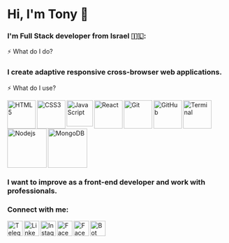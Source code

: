# Hi, I'm Tony 👋

### I'm Full Stack developer from Israel 🇮🇱: <br>
:zap: What do I do? <br>

### I create adaptive responsive cross-browser web applications.

:zap: What do I use? <br>

<img align="left" alt="HTML5" width="65px" src="https://user-images.githubusercontent.com/54285416/136925005-6bbf0f97-6831-4b31-baae-91981b07b3d1.png" />
<img align="left" alt="CSS3" width="65px" src="https://user-images.githubusercontent.com/54285416/136925015-28bac4af-d465-4656-badb-c79acbb39e44.png" />
<img align="left" alt="JavaScript" width="60px" src="https://user-images.githubusercontent.com/54285416/136925026-0ddc79c0-a12f-4510-b7fc-e3ddb55ed416.png" />
<img align="left" alt="React" width="65px" src="https://user-images.githubusercontent.com/54285416/136925032-73d87144-308b-46bc-990f-eb2ae7c70ea9.png" />
<img align="left" alt="Git" width="65px" src="https://user-images.githubusercontent.com/54285416/136925467-c4cdc61b-b0bb-43a1-8583-f400cd74c8d9.png" />
<img align="left" alt="GitHub" width="65px" src="https://user-images.githubusercontent.com/54285416/136925512-e8d9161d-3819-4e07-83cb-a84b89cf3eb2.png" />
<img alt="Terminal" width="65px" src="https://user-images.githubusercontent.com/54285416/136925563-5f2bddfa-3ccd-4f69-b023-faff83f684ad.png" />
<img align="left" alt="Nodejs" width="90px" src="https://user-images.githubusercontent.com/54285416/136925068-9990dce8-1a62-40d0-bf46-1523e85b5250.png" />
<img alt="MongoDB" width="90px" src="https://user-images.githubusercontent.com/54285416/136925073-a1e420fa-d9d9-4064-8b2e-dafd4eb5ae7d.png" />

### I want to improve as a front-end developer and work with professionals.<br>

### Connect with me:

[<img align="left" alt="Telegram" width="35px" src="https://user-images.githubusercontent.com/54285416/136924674-3c1d7e74-ce0b-4e6c-8322-ca6074d15018.png" />][telegram]
[<img align="left" alt="LinkedIn" width="35px" src="https://user-images.githubusercontent.com/54285416/136924672-1f64492c-ab25-4c40-9f44-6a9582e1aa71.png" />][linkedin]
[<img align="left" alt="Instagram" width="35px" src="https://user-images.githubusercontent.com/54285416/136924667-c79f3b41-f555-4d9b-89aa-261cbf550b58.png" />][instagram]
[<img align="left" alt="Facebook" width="35px" src="https://user-images.githubusercontent.com/54285416/136924670-6eb234fb-ee00-48db-b929-a1e9a8e0f6bb.png"/>][facebook]
[<img align="left" alt="Facebook" width="35px" src="https://user-images.githubusercontent.com/54285416/136924614-08563dd9-817b-443f-b598-ed34faf113c4.png"/>][vk]
[<img align="left" alt="Bot" width="35px" src="https://user-images.githubusercontent.com/54285416/150486389-8a1d9130-7e9a-4576-a786-9e84dac713c5.png"/>][bot]

<br />
</details>

[telegram]: https://t.me/tonyvaits
[instagram]: https://www.instagram.com/tony_vaits/?hl=ru
[linkedin]: https://www.linkedin.com/in/tonyvaits/
[facebook]: https://www.facebook.com/tony.vaits/
[vk]: https://vk.com/tonyvaits/
[bot]: https://t.me/fb_for_tony_bot

<!---
Vaitsehovskiy-Tony/Vaitsehovskiy-Tony is a ✨ special ✨ repository because its `README.md` (this file) appears on your GitHub profile.
You can click the Preview link to take a look at your changes.
--->
